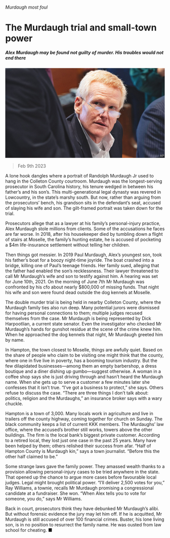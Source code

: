 ###### Murdaugh most foul

# The Murdaugh trial and small-town power 

##### Alex Murdaugh may be found not guilty of murder. His troubles would not end there 

![image](images/20230211_USP005.jpg) 

> Feb 9th 2023 

A lone hook dangles where a portrait of Randolph Murdaugh Jr used to hang in the Colleton County courtroom. Murdaugh was the longest-serving prosecutor in South Carolina history, his tenure wedged in between his father’s and his son’s. This multi-generational legal dynasty was revered in Lowcountry, in the state’s marshy south. But now, rather than arguing from the prosecutors’ bench, his grandson sits in the defendant’s seat, accused of slaying his wife and son. The gilt-framed portrait was taken down for the trial.

Prosecutors allege that as a lawyer at his family’s personal-injury practice, Alex Murdaugh stole millions from clients. Some of the accusations he faces are far worse. In 2018, after his housekeeper died by tumbling down a flight of stairs at Moselle, the family’s hunting estate, he is accused of pocketing a $4m life-insurance settlement without telling her children.

Then things got messier. In 2019 Paul Murdaugh, Alex’s youngest son, took his father’s boat for a boozy night-time joyride. The boat crashed into a bridge, killing one of Paul’s teenage friends. Her family sued, alleging that the father had enabled the son’s recklessness. Their lawyer threatened to call Mr Murdaugh’s wife and son to testify against him. A hearing was set for June 10th, 2021. On the morning of June 7th Mr Murdaugh was confronted by his cfo about nearly $800,000 of missing funds. That night his wife and son were found dead outside the dog kennels at Moselle. 

The double murder trial is being held in nearby Colleton County, where the Murdaugh family ties also run deep. Many potential jurors were dismissed for having personal connections to them; multiple judges recused themselves from the case. Mr Murdaugh is being represented by Dick Harpootlian, a current state senator. Even the investigator who checked Mr Murdaugh’s hands for gunshot residue at the scene of the crime knew him. When he approached the dog kennels that night, Mr Murdaugh greeted him by name. 

In Hampton, the town closest to Moselle, things are awfully quiet. Based on the share of people who claim to be visiting one might think that the county, where one in five live in poverty, has a booming tourism industry. But the few dilapidated businesses—among them an empty barbershop, a dress boutique and a diner dishing up gumbo—suggest otherwise. A woman in a coffee shop says she is just driving through and hasn’t heard the Murdaugh name. When she gets up to serve a customer a few minutes later she confesses that it isn’t true. “I’ve got a business to protect,” she says. Others refuse to discuss the case. “There are three things I don’t talk about: politics, religion and the Murdaughs,” an insurance broker says with a wary chuckle. 

Hampton is a town of 3,000. Many locals work in agriculture and live in trailers off the county highway, coming together for church on Sunday. The black community keeps a list of current KKK members. The Murdaughs’ law office, where the accused’s brother still works, towers above the other buildings. The firm is the local bank’s biggest private customer. According to a retired local, they lost just one case in the past 25 years. Many have been helped by them; others relished their success from afar. “Half of Hampton County is Murdaugh kin,” says a town journalist. “Before this the other half claimed to be.”

Some strange laws gave the family power. They amassed wealth thanks to a provision allowing personal-injury cases to be tried anywhere in the state. That opened up the chance to argue more cases before favourable local judges. Legal might brought political power. “I’ll deliver 2,500 votes for you,” Ray Williams, a townie, recalls Mr Murdaugh promising a congressional candidate at a fundraiser. She won. “When Alex tells you to vote for someone, you do,” says Mr Williams. 

Back in court, prosecutors think they have debunked Mr Murdaugh’s alibi. But without forensic evidence the jury may let him off. If he is acquitted, Mr Murdaugh is still accused of over 100 financial crimes. Buster, his lone living son, is in no position to resurrect the family name. He was ousted from law school for cheating. ■


